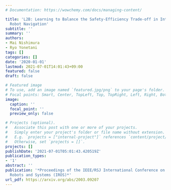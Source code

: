 ```yaml
---
# Documentation: https://wowchemy.com/docs/managing-content/

title: 'L2B: Learning to Balance the Safety-Efficiency Trade-off in Interactive Crowd-aware
  Robot Navigation'
subtitle: ''
summary: ''
authors:
- Mai Nishimura
- Ryo Yonetani
tags: []
categories: []
date: '2020-01-01'
lastmod: 2021-07-01T14:01:43+09:00
featured: false
draft: false

# Featured image
# To use, add an image named `featured.jpg/png` to your page's folder.
# Focal points: Smart, Center, TopLeft, Top, TopRight, Left, Right, BottomLeft, Bottom, BottomRight.
image:
  caption: ''
  focal_point: ''
  preview_only: false

# Projects (optional).
#   Associate this post with one or more of your projects.
#   Simply enter your project's folder or file name without extension.
#   E.g. `projects = ["internal-project"]` references `content/project/deep-learning/index.md`.
#   Otherwise, set `projects = []`.
projects: []
publishDate: '2021-07-01T05:01:43.420519Z'
publication_types:
- '1'
abstract: ''
publication: '*Proceedings of the IEEE/RSJ International Conference on Intelligent
  Robots and Systems (IROS)*'
url_pdf: https://arxiv.org/abs/2003.09207
---
```

